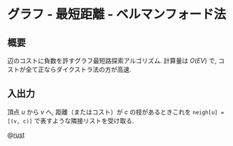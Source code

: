 # グラフ - 最短距離 - ベルマンフォード法

## 概要

辺のコストに負数を許すグラフ最短路探索アルゴリズム.
計算量は $O(EV)$ で, コストが全て正ならダイクストラ法の方が高速.

## 入出力

頂点 $u$ から $v$ へ, 距離（またはコスト）が $c$ の枝があるときこれを
`neigh[u] = [(v, c)]`
で表すような隣接リストを受け取る.

@[rust](procon-rs/src/graph/shortest/bellman_ford.rs)
